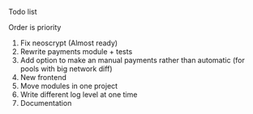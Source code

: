 Todo list

Order is priority
1) Fix neoscrypt (Almost ready)  
3) Rewrite payments module + tests
4) Add option to make an manual payments rather than automatic (for pools with big network diff)
5) New frontend
6) Move modules in one project
7) Write different log level at one time
8) Documentation